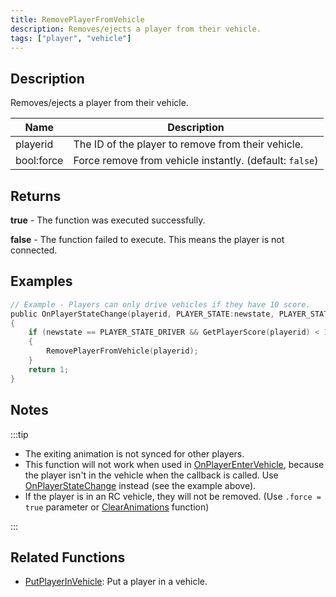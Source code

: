 ```yaml
---
title: RemovePlayerFromVehicle
description: Removes/ejects a player from their vehicle.
tags: ["player", "vehicle"]
---
```


## Description

Removes/ejects a player from their vehicle.

| Name       | Description                                             |
| ---------- | ------------------------------------------------------- |
| playerid   | The ID of the player to remove from their vehicle.      |
| bool:force | Force remove from vehicle instantly. (default: `false`) |

## Returns

**true** - The function was executed successfully.

**false** - The function failed to execute. This means the player is not connected.

## Examples

```c
// Example - Players can only drive vehicles if they have 10 score.
public OnPlayerStateChange(playerid, PLAYER_STATE:newstate, PLAYER_STATE:oldstate)
{
    if (newstate == PLAYER_STATE_DRIVER && GetPlayerScore(playerid) < 10) // PlAYER_STATE_DRIVER = 2
    {
        RemovePlayerFromVehicle(playerid);
    }
    return 1;
}
```

## Notes

:::tip

- The exiting animation is not synced for other players.
- This function will not work when used in [OnPlayerEnterVehicle](../callbacks/OnPlayerEnterVehicle), because the player isn't in the vehicle when the callback is called. Use [OnPlayerStateChange](../callbacks/OnPlayerStateChange) instead (see the example above).
- If the player is in an RC vehicle, they will not be removed. (Use `.force = true` parameter or [ClearAnimations](ClearAnimations) function)

:::

## Related Functions

- [PutPlayerInVehicle](PutPlayerInVehicle): Put a player in a vehicle.

